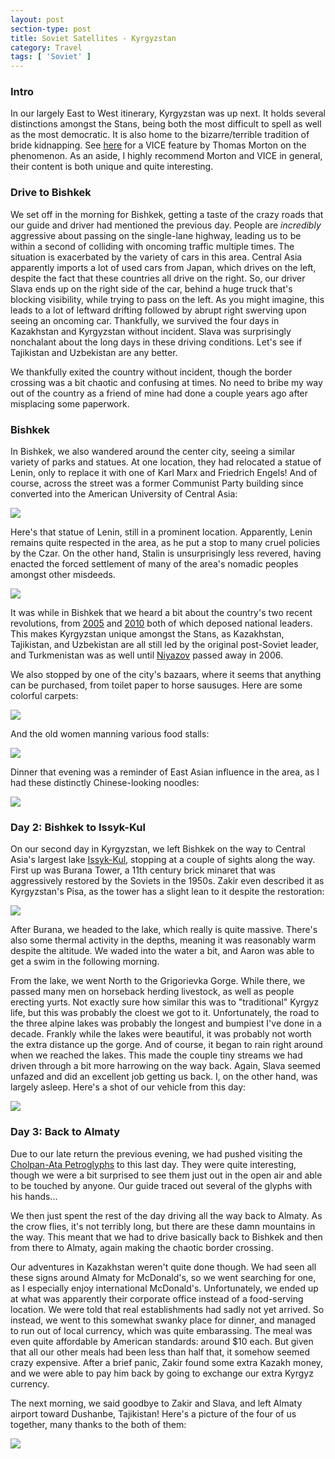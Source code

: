 ```yaml
---
layout: post
section-type: post
title: Soviet Satellites - Kyrgyzstan
category: Travel
tags: [ 'Soviet' ]
---
```


### Intro

In our largely East to West itinerary, Kyrgyzstan was up next. It holds several
distinctions amongst the Stans, being both the most difficult to spell
as well as the most democratic. It is also home to the bizarre/terrible
tradition of bride kidnapping. See
[here](XX)
for a VICE feature by Thomas Morton on the phenomenon. As an aside, I highly
recommend Morton and VICE in general, their content is both unique and quite
interesting.

### Drive to Bishkek

We set off in the morning for Bishkek, getting a taste of the crazy roads that
our guide and driver had mentioned the previous day. People are *incredibly*
aggressive about passing on the single-lane highway, leading us to be within a
second of colliding with oncoming traffic multiple times. The situation is
exacerbated by the variety of cars in this area. Central Asia apparently imports
a lot of used cars from Japan, which drives on the left, despite the fact that
these countries all drive on the right. So, our driver Slava ends up on the
right side of the car, behind a huge truck that's blocking visibility, while
trying to pass on the left. As you might imagine, this leads to a lot of
leftward drifting followed by abrupt right swerving upon seeing an oncoming
car. Thankfully, we survived the four days in Kazakhstan and Kyrgyzstan without
incident. Slava was surprisingly nonchalant about the long days in these driving
conditions. Let's see if Tajikistan and Uzbekistan are any better.

We thankfully exited the country without incident, though the border crossing
was a bit chaotic and confusing at times. No need to bribe my way
out of the country as a friend of mine had done a couple years ago after
misplacing some paperwork.

### Bishkek

In Bishkek, we also wandered around the center city, seeing a similar variety
of parks and statues. At one location, they had relocated a statue of Lenin,
only to replace it with one of Karl Marx and Friedrich Engels! 
And of course, across the street was a former Communist Party building 
since converted into the American University of Central Asia:

![](https://dl.dropboxusercontent.com/s/6prsn468xdq5znd/P6070049.JPG?dl=0)

Here's that statue of Lenin, still in a prominent location. Apparently, Lenin
remains quite respected in the area, as he put a stop to many cruel policies 
by the Czar. On the other hand, Stalin is unsurprisingly less
revered, having enacted the forced settlement of many of the area's nomadic 
peoples amongst other misdeeds.

![](https://dl.dropboxusercontent.com/s/by1g4jxdl1445sj/P6070053.JPG?dl=0)

It was while in Bishkek that we heard a bit about the country's two recent
revolutions, from [2005](https://en.wikipedia.org/wiki/Tulip_Revolution)
and [2010](https://en.wikipedia.org/wiki/Kyrgyz_Revolution_of_2010)
both of which deposed national leaders. This makes Kyrgyzstan unique amongst
the Stans, as Kazakhstan, Tajikistan, and Uzbekistan are all still led by the
original post-Soviet leader, and Turkmenistan was as well until
[Niyazov](https://en.wikipedia.org/wiki/Saparmurat_Niyazov)
passed away in 2006.

We also stopped by one of the city's bazaars, where it seems that anything
can be purchased, from toilet paper to horse sausuges. Here are some colorful
carpets:

![](https://dl.dropboxusercontent.com/s/sihqhoh30x4jrn1/P6070059.JPG?dl=0)

And the old women manning various food stalls:

![](https://dl.dropboxusercontent.com/s/qtss62lu21vuik8/P6070063.JPG?dl=0)

Dinner that evening was a reminder of East Asian influence in the area, as
I had these distinctly Chinese-looking noodles:

![](https://dl.dropboxusercontent.com/s/c1zr2xnghl1wv22/P6070066.JPG?dl=0)

### Day 2: Bishkek to Issyk-Kul

On our second day in Kyrgyzstan, we left Bishkek on the way to Central Asia's
largest lake [Issyk-Kul](https://en.wikipedia.org/wiki/Issyk-Kul),
stopping at a couple of sights along the way. First up
was Burana Tower, a 11th century brick minaret that was aggressively restored
by the Soviets in the 1950s. Zakir even described it as Kyrgyzstan's Pisa, as
the tower has a slight lean to it despite the restoration:

![](https://dl.dropboxusercontent.com/s/9evi8bu8ei9kdap/P6080068.JPG?dl=0)

After Burana, we headed to the lake, which really is quite massive. There's
also some thermal activity in the depths, meaning it was reasonably warm
despite the altitude. We waded into the water a bit, and Aaron was able to
get a swim in the following morning.

From the lake, we went North to the Grigorievka Gorge. While there,
we passed many men on horseback herding livestock, as well as people erecting
yurts. Not exactly sure how similar this was to "traditional" Kyrgyz life, but
this was probably the cloest we got to it. Unfortunately, the road to the three
alpine lakes was probably the longest and bumpiest I've done in a decade.
Frankly while the lakes were beautiful, it was probably not worth the extra
distance up the gorge. And of course, it began to rain right around when we
reached the lakes. This made the couple tiny streams we had driven through
a bit more harrowing on the way back. Again, Slava seemed unfazed and did an
excellent job getting us back. I, on the other hand, was largely asleep. Here's
a shot of our vehicle from this day:

![](https://dl.dropboxusercontent.com/s/e6dq516gx400f2r/P6080084.JPG?dl=0)

### Day 3: Back to Almaty

Due to our late return the previous evening, we had pushed visiting the
[Cholpan-Ata Petroglyphs](http://www.advantour.com/kyrgyzstan/cholpon-ata-petroglyphs.htm)
to this last day. They were quite interesting, though we were a bit surprised
to see them just out in the open air and able to be touched by anyone.
Our guide traced out several of the glyphs with his hands...

We then just spent the rest of the day driving all the way back to
Almaty. As the crow flies, it's not terribly long, but there are these
damn mountains in the way. This meant that we had to drive basically
back to Bishkek and then from there to Almaty, again making the chaotic
border crossing.

Our adventures in Kazakhstan weren't quite done though. We had seen all these
signs around Almaty for McDonald's, so we went searching for one, as I
especially enjoy international McDonald's. Unfortunately,
we ended up at what was apparently their corporate office instead of a
food-serving location. We were told that real establishments had sadly not
yet arrived. So instead, we went to this somewhat
swanky place for dinner, and managed to run out of local currency, which
was quite embarassing. The meal was even quite affordable by American standards:
around $10 each. But given that all our other meals had been less than half that,
it somehow seemed crazy expensive. After a brief panic, Zakir found some extra
Kazakh money, and we were able to pay him back by going to exchange our
extra Kyrgyz currency. 

The next morning, we said goodbye to Zakir and Slava, and left Almaty
airport toward Dushanbe, Tajikistan! Here's a picture of the four of us
together, many thanks to the both of them:

![](https://dl.dropboxusercontent.com/s/l80id8tt0uke53h/P6090002.JPG?dl=0)